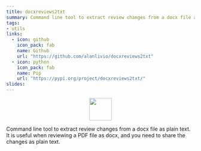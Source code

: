 ```yaml
---
title: docxreviews2txt
summary: Command line tool to extract review changes from a docx file as plain text.
tags:
- utils
links:
  - icon: github
    icon_pack: fab
    name: Github
    url: "https://github.com/alanlivio/docxreviews2txt"
  - icon: python
    icon_pack: fab
    name: Pip
    url: "https://pypi.org/project/docxreviews2txt/"
slides:
---
```

<p align="center">
<img src="https://en.m.wikipedia.org/wiki/File:.docx_icon.svg" width="60"/>
</p>

Command line tool to extract review changes from a docx file as plain text. It is useful when reviewing a PDF file as docx, and you need to share the changes as plain text.